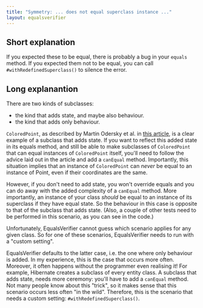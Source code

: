 ```yaml
---
title: "Symmetry: ... does not equal superclass instance ..."
layout: equalsverifier
---
```

Short explanation
-----------------
If you expected these to be equal, there is probably a bug in your `equals` method. If you expected them not to be equal, you can call `#withRedefinedSuperclass()` to silence the error.

Long explanantion
-----------------
There are two kinds of subclasses:

 * the kind that adds state, and maybe also behaviour.
 * the kind that adds only behaviour.

`ColoredPoint`, as described by Martin Odersky et al. in [this article](http://www.artima.com/lejava/articles/equality.html), is a clear example of a subclass that adds state. If you want to reflect this added state in its equals method, and still be able to make subclasses of `ColoredPoint` that can equal instances of `ColoredPoint` itself, you'll need to follow the advice laid out in the article and add a `canEqual` method. Importantly, this situation implies that an instance of `ColoredPoint` can *never* be equal to an instance of Point, even if their coordinates are the same.

However, if you don't need to add state, you won't override equals and you can do away with the added complexity of a `canEqual` method. More importantly, an instance of your class *should* be equal to an instance of its superclass if they have equal state. So the behaviour in this case is opposite to that of the subclass that adds state. (Also, a couple of other tests need to be performed in this scenario, as you can see in the code.)

Unfortunately, EqualsVerifier cannot guess which scenario applies for any given class. So for one of these scenarios, EqualsVerifier needs to run with a "custom setting".

EqualsVerifier defaults to the latter case, i.e. the one where only behaviour is added. In my experience, this is the case that occurs more often. Moreover, it often happens without the programmer even realising it! For example, Hibernate creates a subclass of every entity class.
A subclass that adds state, needs more ceremony: you'll have to add a `canEqual` method. Not many people know about this "trick", so it makes sense that this scenario occurs less often "in the wild". Therefore, this is the scenario that needs a custom setting: `#withRedefinedSuperclass()`.
